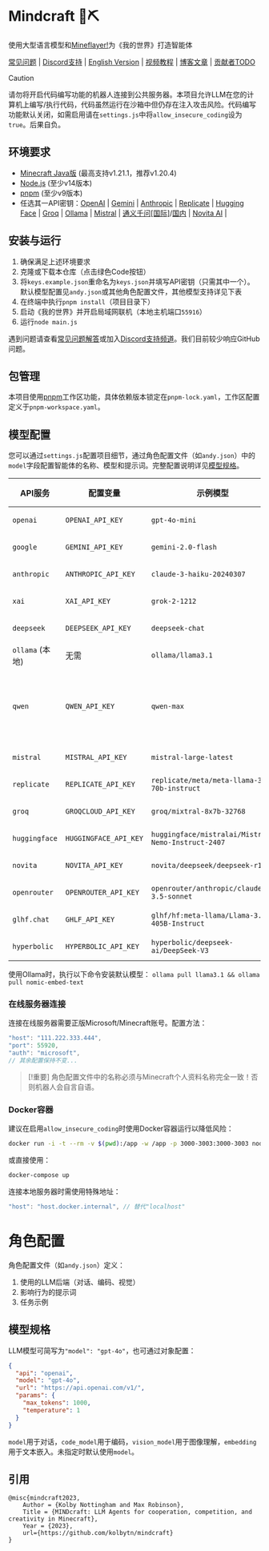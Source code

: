 # Mindcraft 🧠⛏️

使用大型语言模型和[Mineflayer!](https://prismarinejs.github.io/mineflayer/#/)为《我的世界》打造智能体

[常见问题](https://github.com/kolbytn/mindcraft/blob/main/FAQ.md) | [Discord支持](https://discord.gg/mp73p35dzC) | [English Version](README.md) | [视频教程](https://www.youtube.com/watch?v=gRotoL8P8D8) | [博客文章](https://kolbynottingham.com/mindcraft/) | [贡献者TODO](https://github.com/users/kolbytn/projects/1)

> [!Caution]
请勿将开启代码编写功能的机器人连接到公共服务器。本项目允许LLM在您的计算机上编写/执行代码，代码虽然运行在沙箱中但仍存在注入攻击风险。代码编写功能默认关闭，如需启用请在`settings.js`中将`allow_insecure_coding`设为`true`。后果自负。

## 环境要求

- [Minecraft Java版](https://www.minecraft.net/zh-hans/store/minecraft-java-bedrock-edition-pc) (最高支持v1.21.1，推荐v1.20.4)
- [Node.js](https://nodejs.org/) (至少v14版本)
- [pnpm](https://pnpm.io/) (至少v9版本)
- 任选其一API密钥：[OpenAI](https://openai.com/blog/openai-api) | [Gemini](https://aistudio.google.com/app/apikey) | [Anthropic](https://docs.anthropic.com/claude/docs/getting-access-to-claude) | [Replicate](https://replicate.com/) | [Hugging Face](https://huggingface.co/) | [Groq](https://console.groq.com/keys) | [Ollama](https://ollama.com/download) | [Mistral](https://docs.mistral.ai/getting-started/models/models_overview/) | [通义千问[国际]](https://www.alibabacloud.com/help/en/model-studio/developer-reference/get-api-key)/[国内](https://help.aliyun.com/zh/model-studio/getting-started/first-api-call-to-qwen?) | [Novita AI](https://novita.ai/settings?utm_source=github_mindcraft&utm_medium=github_readme&utm_campaign=link#key-management) |

## 安装与运行

1. 确保满足上述环境要求
2. 克隆或下载本仓库（点击绿色Code按钮）
3. 将`keys.example.json`重命名为`keys.json`并填写API密钥（只需其中一个）。默认模型配置见`andy.json`或其他角色配置文件，其他模型支持详见下表
4. 在终端中执行`pnpm install`（项目目录下）
5. 启动《我的世界》并开启局域网联机（本地主机端口`55916`）
6. 运行`node main.js`

遇到问题请查看[常见问题解答](https://github.com/kolbytn/mindcraft/blob/main/FAQ.md)或加入[Discord支持频道](https://discord.gg/mp73p35dzC)。我们目前较少响应GitHub问题。

## 包管理

本项目使用[pnpm](https://pnpm.io/)工作区功能，具体依赖版本锁定在`pnpm-lock.yaml`，工作区配置定义于`pnpm-workspace.yaml`。

## 模型配置

您可以通过`settings.js`配置项目细节，通过角色配置文件（如`andy.json`）中的`model`字段配置智能体的名称、模型和提示词。完整配置说明详见[模型规格](#模型规格)。

| API服务 | 配置变量 | 示例模型 | 文档 |
|------|------|------|------|
| `openai` | `OPENAI_API_KEY` | `gpt-4o-mini` | [文档](https://platform.openai.com/docs/models) |
| `google` | `GEMINI_API_KEY` | `gemini-2.0-flash` | [文档](https://ai.google.dev/gemini-api/docs/models/gemini) |
| `anthropic` | `ANTHROPIC_API_KEY` | `claude-3-haiku-20240307` | [文档](https://docs.anthropic.com/claude/docs/models-overview) |
| `xai` | `XAI_API_KEY` | `grok-2-1212` | [文档](https://docs.x.ai/docs) |
| `deepseek` | `DEEPSEEK_API_KEY` | `deepseek-chat` | [文档](https://api-docs.deepseek.com/) |
| `ollama` (本地) | 无需 | `ollama/llama3.1` | [文档](https://ollama.com/library) |
| `qwen` | `QWEN_API_KEY` | `qwen-max` | [国际版](https://www.alibabacloud.com/help/en/model-studio/developer-reference/use-qwen-by-calling-api)/[国内版](https://help.aliyun.com/zh/model-studio/getting-started/models) |
| `mistral` | `MISTRAL_API_KEY` | `mistral-large-latest` | [文档](https://docs.mistral.ai/getting-started/models/models_overview/) |
| `replicate` | `REPLICATE_API_KEY` | `replicate/meta/meta-llama-3-70b-instruct` | [文档](https://replicate.com/collections/language-models) |
| `groq` | `GROQCLOUD_API_KEY` | `groq/mixtral-8x7b-32768` | [文档](https://console.groq.com/docs/models) |
| `huggingface` | `HUGGINGFACE_API_KEY` | `huggingface/mistralai/Mistral-Nemo-Instruct-2407` | [文档](https://huggingface.co/models) |
| `novita` | `NOVITA_API_KEY` | `novita/deepseek/deepseek-r1` | [文档](https://novita.ai/model-api/product/llm-api?utm_source=github_mindcraft&utm_medium=github_readme&utm_campaign=link) |
| `openrouter` | `OPENROUTER_API_KEY` | `openrouter/anthropic/claude-3.5-sonnet` | [文档](https://openrouter.ai/models) |
| `glhf.chat` | `GHLF_API_KEY` | `glhf/hf:meta-llama/Llama-3.1-405B-Instruct` | [文档](https://glhf.chat/user-settings/api) |
| `hyperbolic` | `HYPERBOLIC_API_KEY` | `hyperbolic/deepseek-ai/DeepSeek-V3` | [文档](https://docs.hyperbolic.xyz/docs/getting-started) |

使用Ollama时，执行以下命令安装默认模型：
`ollama pull llama3.1 && ollama pull nomic-embed-text`

### 在线服务器连接

连接在线服务器需要正版Microsoft/Minecraft账号。配置方法：
```javascript
"host": "111.222.333.444",
"port": 55920,
"auth": "microsoft",
// 其余配置保持不变...
```
> [!重要]
> 角色配置文件中的名称必须与Minecraft个人资料名称完全一致！否则机器人会自言自语。

### Docker容器

建议在启用`allow_insecure_coding`时使用Docker容器运行以降低风险：
```bash
docker run -i -t --rm -v $(pwd):/app -w /app -p 3000-3003:3000-3003 node:latest node main.js
```
或直接使用：
```bash
docker-compose up
```
连接本地服务器时需使用特殊地址：
```javascript
"host": "host.docker.internal", // 替代"localhost"
```

# 角色配置

角色配置文件（如`andy.json`）定义：
1. 使用的LLM后端（对话、编码、视觉）
2. 影响行为的提示词
3. 任务示例

## 模型规格

LLM模型可简写为`"model": "gpt-4o"`，也可通过对象配置：
```json
{
  "api": "openai",
  "model": "gpt-4o",
  "url": "https://api.openai.com/v1/",
  "params": {
    "max_tokens": 1000,
    "temperature": 1
  }
}
```
`model`用于对话，`code_model`用于编码，`vision_model`用于图像理解，`embedding`用于文本嵌入。未指定时默认使用`model`。

## 引用
```
@misc{mindcraft2023,
    Author = {Kolby Nottingham and Max Robinson},
    Title = {MINDcraft: LLM Agents for cooperation, competition, and creativity in Minecraft},
    Year = {2023},
    url={https://github.com/kolbytn/mindcraft}
}
```